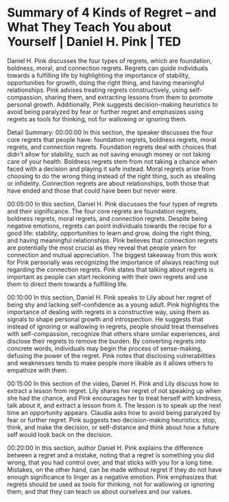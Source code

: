 # Summary of 4 Kinds of Regret – and What They Teach You about Yourself | Daniel H. Pink | TED

Daniel H. Pink discusses the four types of regrets, which are foundation, boldness, moral, and connection regrets. Regrets can guide individuals towards a fulfilling life by highlighting the importance of stability, opportunities for growth, doing the right thing, and having meaningful relationships. Pink advises treating regrets constructively, using self-compassion, sharing them, and extracting lessons from them to promote personal growth. Additionally, Pink suggests decision-making heuristics to avoid being paralyzed by fear or further regret and emphasizes using regrets as tools for thinking, not for wallowing or ignoring them.

Detail Summary: 
00:00:00
In this section, the speaker discusses the four core regrets that people have: foundation regrets, boldness regrets, moral regrets, and connection regrets. Foundation regrets deal with choices that didn't allow for stability, such as not saving enough money or not taking care of your health. Boldness regrets stem from not taking a chance when faced with a decision and playing it safe instead. Moral regrets arise from choosing to do the wrong thing instead of the right thing, such as stealing or infidelity. Connection regrets are about relationships, both those that have ended and those that could have been but never were.

00:05:00
In this section, Daniel H. Pink discusses the four types of regrets and their significance. The four core regrets are foundation regrets, boldness regrets, moral regrets, and connection regrets. Despite being negative emotions, regrets can point individuals towards the recipe for a good life: stability, opportunities to learn and grow, doing the right thing, and having meaningful relationships. Pink believes that connection regrets are potentially the most crucial as they reveal that people yearn for connection and mutual appreciation. The biggest takeaway from this work for Pink personally was recognizing the importance of always reaching out regarding the connection regrets. Pink states that talking about regrets is important as people can start reckoning with their own regrets and use them to direct them towards a fulfilling life.

00:10:00
In this section, Daniel H. Pink speaks to Lily about her regret of being shy and lacking self-confidence as a young adult. Pink highlights the importance of dealing with regrets in a constructive way, using them as signals to shape personal growth and introspection. He suggests that instead of ignoring or wallowing in regrets, people should treat themselves with self-compassion, recognize that others share similar experiences, and disclose their regrets to remove the burden. By converting regrets into concrete words, individuals may begin the process of sense-making, defusing the power of the regret. Pink notes that disclosing vulnerabilities and weaknesses tends to make people more likable as it allows others to empathize with them.

00:15:00
In this section of the video, Daniel H. Pink and Lily discuss how to extract a lesson from regret. Lily shares her regret of not speaking up when she had the chance, and Pink encourages her to treat herself with kindness, talk about it, and extract a lesson from it. The lesson is to speak up the next time an opportunity appears. Claudia asks how to avoid being paralyzed by fear or further regret. Pink suggests two decision-making heuristics: stop, think, and make the decision, or self-distance and think about how a future self would look back on the decision.

00:20:00
In this section, author Daniel H. Pink explains the difference between a regret and a mistake, noting that a regret is something you did wrong, that you had control over, and that sticks with you for a long time. Mistakes, on the other hand, can be made without regret if they do not have enough significance to linger as a negative emotion. Pink emphasizes that regrets should be used as tools for thinking, not for wallowing or ignoring them, and that they can teach us about ourselves and our values.

